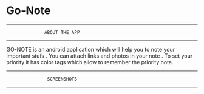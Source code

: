 # Go-Note
---------------------------------------------------
                  ABOUT THE APP
---------------------------------------------------             
             
GO-NOTE is  an android application which will help you
to note your important stufs . You can attach links and 
photos in your note . To set your priority it has color
tags which allow to remember the priority note.


----------------------------------------------------
                   SCREENSHOTS
----------------------------------------------------                   
                   
